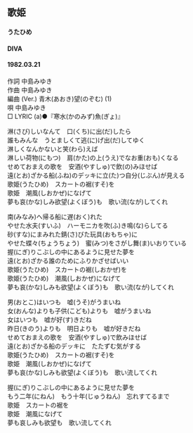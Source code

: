 ## 歌姫
#### うたひめ
#### DIVA
#### 1982.03.21


作詞       中島みゆき  
作曲       中島みゆき  
編曲 (Ver.)       青木(あおき)望(のぞむ) (1)  
唄       中島みゆき  
□ LYRIC (a)●『寒水(かのみず)魚(ぎょ)』  

淋(さび)しいなんて　口(くち)に出(だ)したら  
誰もみんな　うとましくて逃(に)げ出(だ)してゆく  
淋しくなんかないと笑(わら)えば  
淋しい荷物(にもつ)　肩(かた)の上(うえ)でなお重(おも)くなる  
せめておまえの歌を　安酒(やすしゅ)で飲(の)みほせば  
遠(とお)ざかる船(ふね)のデッキに立(た)つ自分(じぶん)が見える  
歌姫(うたひめ)　スカートの裾(すそ)を  
歌姫　潮風(しおかぜ)になげて  
夢も哀(かな)しみ欲望(よくぼう)も　歌い流(なが)してくれ  
  
南(みなみ)へ帰る船に遅(おく)れた  
やせた水夫(すいふ)　ハーモニカを吹(ふ)き鳴(な)らしてる  
砂(すな)にまみれた錆(さ)びた玩具(おもちゃ)に  
やせた蝶々(ちょうちょう)　蜜(みつ)をさがし舞(ま)いおりている  
握(にぎ)りこぶしの中にあるように見せた夢を  
遠(とお)ざかる誰のためにふりかざせばいい  
歌姫(うたひめ)　スカートの裾(しおかぜ)を  
歌姫(うたひめ)　潮風(しおかぜ)になげて  
夢も哀(かな)しみも欲望(よくぼう)も　歌い流(なが)してくれ  
  
男(おとこ)はいつも　嘘(うそ)がうまいね  
女(おんな)よりも子供(こども)よりも　嘘がうまいね  
女はいつも　嘘が好(す)きだね  
昨日(きのう)よりも　明日よりも　嘘が好きだね  
せめておまえの歌を　安酒(やすしゅ)で飲みほせば  
遠(とお)ざかる船のデッキに　たたずむ気がする  
歌姫(うたひめ)　スカートの裾(すそ)を  
歌姫　潮風(しおかぜ)になげて  
夢も哀(かな)しみも欲望(よくぼう)も　歌い流してくれ  
  
握(にぎ)りこぶしの中にあるように見せた夢を  
もう二年(にねん)　もう十年(じゅうねん)　忘れすてるまで  
歌姫　スカートの裾を  
歌姫　潮風になげて  
夢も哀しみも欲望も　歌い流してくれ  